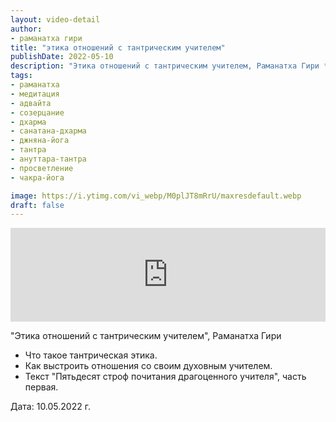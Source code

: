 ```yaml
---
layout: video-detail
author:
- раманатха гири
title: "этика отношений с тантрическим учителем"
publishDate: 2022-05-10
description: "Этика отношений с тантрическим учителем, Раманатха Гири * Что такое тантрическая этика. * Как выстроить отношения со своим духовным учителем. * Текст Пятьдесят строф почитания драгоценного учителя, часть первая.   Дата  10.05.2022 г."
tags: 
- раманатха
- медитация
- адвайта
- созерцание
- дхарма
- санатана-дхарма
- джняна-йога
- тантра
- ануттара-тантра
- просветление
- чакра-йога

image: https://i.ytimg.com/vi_webp/M0plJT8mRrU/maxresdefault.webp
draft: false
---
```


<iframe width="100%" src="https://www.youtube.com/embed/M0plJT8mRrU" frameborder="0" allowfullscreen=""></iframe> 

 "Этика отношений с тантрическим учителем", Раманатха Гири

* Что такое тантрическая этика.
* Как выстроить отношения со своим духовным учителем.
* Текст "Пятьдесят строф почитания драгоценного учителя", часть первая.

  
 Дата: 10.05.2022 г.

  

 